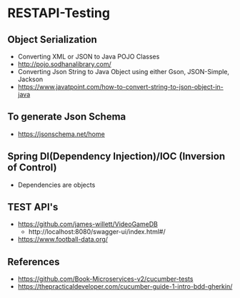 # RESTAPI-Testing


## Object Serialization ##
- Converting XML or JSON to Java POJO Classes
- http://pojo.sodhanalibrary.com/
- Converting Json String to Java Object using either Gson, JSON-Simple, Jackson
- https://www.javatpoint.com/how-to-convert-string-to-json-object-in-java

## To generate Json Schema ##
- https://jsonschema.net/home

## Spring DI(Dependency Injection)/IOC (Inversion of Control) ##
- Dependencies are objects


## TEST API's ##
- https://github.com/james-willett/VideoGameDB
  - http://localhost:8080/swagger-ui/index.html#/
- https://www.football-data.org/


## References ##
- https://github.com/Book-Microservices-v2/cucumber-tests
- https://thepracticaldeveloper.com/cucumber-guide-1-intro-bdd-gherkin/
